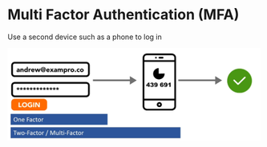 # Multi Factor Authentication (MFA)

Use a second device such as a phone to log in

![Untitled](Multi%20Factor%20Authentication%20(MFA)%20769183f8acc14631818f2624f3ce56d2/Untitled.png)